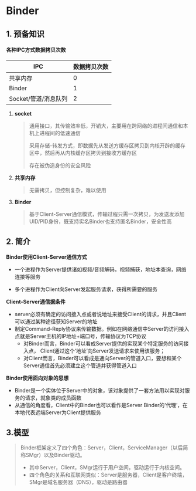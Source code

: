 # Binder

## 1. 预备知识

#### 各种IPC方式数据拷贝次数

IPC | 数据拷贝次数
-|-
共享内存|0
Binder|1
Socket/管道/消息队列|2

1. **socket**

   > 通用接口，其传输效率低，开销大，主要用在跨网络的进程间通信和本机上进程间的低速通信
   >
   > 采用存储-转发方式，即数据先从发送方缓存区拷贝到内核开辟的缓存区中，然后再从内核缓存区拷贝到接收方缓存区
   >
   > 存在被伪造身份的安全风险

2. **共享内存**

   > 无需拷贝，但控制复杂，难以使用

3. **Binder**

   > 基于Client-Server通信模式，传输过程只需一次拷贝，为发送发添加UID/PID身份，既支持实名Binder也支持匿名Binder，安全性高



## 2. 简介

**Binder使用Client-Server通信方式**

- 一个进程作为Server提供诸如视频/音频解码，视频捕获，地址本查询，网络连接等服务

- 多个进程作为Client向Server发起服务请求，获得所需要的服务

**Client-Server通信据条件**

- server必须有确定的访问接入点或者说地址来接受Client的请求，并且Client可以通过某种途径获知Server的地址
- 制定Command-Reply协议来传输数据。例如在网络通信中Server的访问接入点就是Server主机的IP地址+端口号，传输协议为TCP协议
  - 对Binder而言，Binder可以看成Server提供的实现某个特定服务的访问接入点， Client通过这个‘地址’向Server发送请求来使用该服务；
  - 对Client而言，Binder可以看成是通向Server的管道入口，要想和某个Server通信首先必须建立这个管道并获得管道入口

**Binder使用面向对象的思想**

- Binder是一个实体位于Server中的对象，该对象提供了一套方法用以实现对服务的请求，就象类的成员函数
- 从通信的角度看，Client中的Binder也可以看作是Server Binder的‘代理’，在本地代表远端Server为Client提供服务



## 3.模型

> Binder框架定义了四个角色：Server，Client，ServiceManager（以后简称SMgr）以及Binder驱动。
>
> - 其中Server，Client，SMgr运行于用户空间，驱动运行于内核空间。
> - 四个角色的关系和互联网类似：Server是服务器，Client是客户终端，SMgr是域名服务器（DNS），驱动是路由器